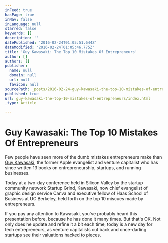 ```yaml
---
inFeed: true
hasPage: true
inNav: false
inLanguage: null
starred: false
keywords: []
description: ''
datePublished: '2016-02-24T01:05:51.644Z'
dateModified: '2016-02-24T01:05:46.775Z'
title: 'Guy Kawasaki: The Top 10 Mistakes Of Entrepreneurs'
author: []
authors: []
publisher:
  name: null
  domain: null
  url: null
  favicon: null
sourcePath: _posts/2016-02-24-guy-kawasaki-the-top-10-mistakes-of-entrepreneurs.md
published: true
url: guy-kawasaki-the-top-10-mistakes-of-entrepreneurs/index.html
_type: Article

---
```

# Guy Kawasaki: The Top 10 Mistakes Of Entrepreneurs

Few people have seen more of the dumb mistakes entrepreneurs make than [Guy Kawasaki][0], the former Apple evangelist and venture capitalist who has since written 13 books on entrepreneurship, startups, and running businesses.

Today at a two-day conference held in Silicon Valley by the startup community network Startup Grind, Kawasaki, now chief evangelist of graphic design service Canva and executive fellow of Haas School of Business at UC Berkeley, held forth on the top 10 miscues made by entrepreneurs.

If you pay any attention to Kawasaki, you've probably heard this presentation before, because he has done it many times. But that's OK. Not only does he update and refine it a bit each time, today is a new day for tech entrepreneurs, as venture capitalists cut back and once-darling startups see their valuations hacked to pieces.

[0]: http://guykawasaki.com/guy-kawasaki/